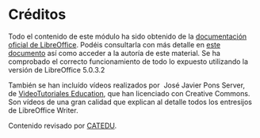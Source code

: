 
# Créditos

Todo el contenido de este módulo ha sido obtenido de la [documentación oficial de LibreOffice](https://wiki.documentfoundation.org/Documentation/es). Podéis consultarla con más detalle en [este documento](https://wiki.documentfoundation.org/images/b/b9/0100GS3-PrimerosPasosConLibO.pdf) así como acceder a la autoría de este material. Se ha comprobado el correcto funcionamiento de todo lo expuesto utilizando la versión de LibreOffice 5.0.3.2 

También se han incluído vídeos realizados por  José Javier Pons Server, de [VideoTutoriales Education](http://www.videotutoriales.education/), que han licenciado con Creative Commons. Son vídeos de una gran calidad que explican al detalle todos los entresijos de LibreOffice Writer.

Contenido revisado por [CATEDU](http://www.catedu.es/webcatedu/).

